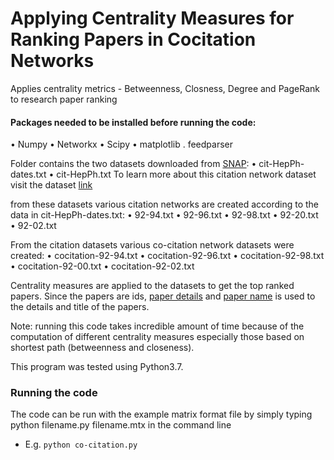 # Applying Centrality Measures for Ranking Papers in Cocitation Networks
Applies centrality metrics - Betweenness, Closness, Degree and PageRank to research paper ranking

#### Packages needed to be installed before running the code:
•	Numpy
•	Networkx
•	Scipy
•	matplotlib
. feedparser

Folder contains the two datasets downloaded from [SNAP](https://snap.stanford.edu/):
•	cit-HepPh-dates.txt
•	cit-HepPh.txt
To learn more about this citation network dataset visit the dataset [link](https://snap.stanford.edu/data/cit-HepPh.html)

from these datasets various citation networks are created according to the data in cit-HepPh-dates.txt:
•	92-94.txt
•	92-96.txt
•	92-98.txt
•	92-20.txt
•	92-02.txt

From the citation datasets various co-citation network datasets were created:
•	cocitation-92-94.txt
•	cocitation-92-96.txt
•	cocitation-92-98.txt
•	cocitation-92-00.txt
•	cocitation-92-02.txt

Centrality measures are applied to the datasets to get the top ranked papers. Since the papers are ids, [paper details](https://github.com/burunkus/cpsc8480/blob/master/project/paper_details.py) and [paper name](https://github.com/burunkus/cpsc8480/blob/master/project/paper_name.py) is used to the details and title of
the papers. 

Note: running this code takes incredible amount of time because of the computation of different centrality measures especially those based on shortest path (betweenness and closeness). 

This program was tested using Python3.7.

### Running the code
The code can be run with the example matrix format file by simply typing python filename.py filename.mtx in the command line
- E.g. ```python co-citation.py```
